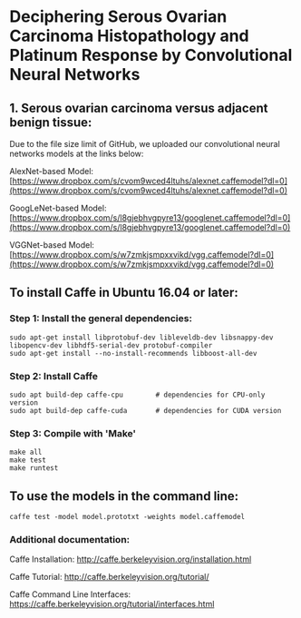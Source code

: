 # Deciphering Serous Ovarian Carcinoma Histopathology and Platinum Response by Convolutional Neural Networks

## 1. Serous ovarian carcinoma versus adjacent benign tissue:
Due to the file size limit of GitHub, we uploaded our convolutional neural networks models at the links below:

AlexNet-based Model: [https://www.dropbox.com/s/cvom9wced4ltuhs/alexnet.caffemodel?dl=0](https://www.dropbox.com/s/cvom9wced4ltuhs/alexnet.caffemodel?dl=0)

GoogLeNet-based Model: [https://www.dropbox.com/s/l8gjebhvgpyre13/googlenet.caffemodel?dl=0](https://www.dropbox.com/s/l8gjebhvgpyre13/googlenet.caffemodel?dl=0)

VGGNet-based Model: [https://www.dropbox.com/s/w7zmkjsmpxxvikd/vgg.caffemodel?dl=0](https://www.dropbox.com/s/w7zmkjsmpxxvikd/vgg.caffemodel?dl=0)

## To install Caffe in Ubuntu 16.04 or later:
### Step 1: Install the general dependencies:
```
sudo apt-get install libprotobuf-dev libleveldb-dev libsnappy-dev libopencv-dev libhdf5-serial-dev protobuf-compiler
sudo apt-get install --no-install-recommends libboost-all-dev
```

### Step 2: Install Caffe
```
sudo apt build-dep caffe-cpu        # dependencies for CPU-only version
sudo apt build-dep caffe-cuda       # dependencies for CUDA version
```

### Step 3: Compile with 'Make'
```
make all
make test
make runtest
```

## To use the models in the command line:
```
caffe test -model model.prototxt -weights model.caffemodel
```

### Additional documentation:
Caffe Installation: http://caffe.berkeleyvision.org/installation.html

Caffe Tutorial: http://caffe.berkeleyvision.org/tutorial/

Caffe Command Line Interfaces: https://caffe.berkeleyvision.org/tutorial/interfaces.html
